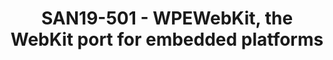 ---
categories:
- san19
description: WPEWebKit[1] is a WebKit flavor (also known as port) specially crafted
  for<br>embedded platforms and use-cases. During this talk I would present WPEWebKits<br>architecture
  with a special emphasis on its multimedia backend based on<br>GStreamer[2] and implementing
  support for the MSE[3], EME[4], MediaCapabilities<br>specifications. I would also
  present a case study on how to successfully<br>integrate WPEWebKit on i.MX6 and
  i.MX8M platforms with the Cog[5] standalone<br>reference web-app container or within
  existing Qt5 applications, using the WPEQt<br>QML plugin.<br><br><br>[1] https://wpewebkit.org<br>[2]
  https://gstreamer.freedesktop.org<br>[3] https://www.w3.org/TR/media-source/<br>[4]
  https://www.w3.org/TR/encrypted-media/<br>[5] https://github.com/Igalia/cog<br><br>
image:
  featured: 'true'
  path: /assets/images/featured-images/san19/SAN19-501.png
session_attendee_num: '7'
session_id: SAN19-501
session_room: Sunset IV (Session 2)
session_slot:
  end_time: '2019-09-27 08:55:00'
  start_time: '2019-09-27 08:30:00'
session_speakers:
- speaker_bio: Philippes expertize spans between GStreamer and WebKit, where he has
    been improving the multimedia backends required for the HTML5 Living Standard.
  speaker_company: Igalia
  speaker_image: /assets/images/speakers/san19/philippe-normand.jpg
  speaker_location: ''
  speaker_name: Philippe Normand
  speaker_position: Multimedia engineer and Partner at Igalia
  speaker_url: ''
  speaker_username: linaro.philn
session_track: Multimedia
tag: session
tags:
- Multimedia
- IoT and Embedded
title: SAN19-501 - WPEWebKit, the WebKit port for embedded platforms
---